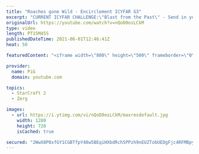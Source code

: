 ```yaml
---
title: "Roaches gone Wild - Encirclement ICYFAR G3"
excerpt: "CURRENT ICYFAR CHALLENGE:\"Blast from the Past\" - Send in your best replays playing old Heart of the swarm, Wings of Liberty or Brood War Strats! Type !icyfar in my twitch chat (even when I’m not live) and it’ll show you the current challenge and where to send your replays https://www.twitch.tv/x5_pig"
originalUrl: https://youtube.com/watch?v=nQoD0osLCkM
type: video
length: PT15M45S
publishedDateTime: 2021-06-01T12:46:41Z
heat: 50

featuredContent: "<iframe width=\"800\" height=\"500\" frameborder=\"0\" src=\"https://www.youtube.com/embed/nQoD0osLCkM\" allow=\"accelerometer; autoplay; encrypted-media; gyroscope; picture-in-picture\" allowfullscreen></iframe>"

provider:
  name: PiG
  domain: youtube.com

topics:
  - StarCraft 2
  - Zerg

images:
  - url: https://i.ytimg.com/vi/nQoD0osLCkM/maxresdefault.jpg
    width: 1280
    height: 720
    isCached: true

secured: "2WwX8P8xfGY1CGBTfpY48w5BEqiHXbdRch5PPzh9nEUZTobUEDgFjc4RFMBpyjE1DxephURrHTR5zE/G84TC/NLSxSsANeu6Sq33HLt4CvXlTaLxYViyTB5Fzc1UvPygqsv2WRoQ7tMNo1U6TaJZ7vAaELKpRl8MQn+hTpHiQXBdFk5lkKlgh7QPkX+QOnN+AzhCsTOCiP8/0gumV5aS7D9+OVpeDWnth+aHBCWXys9gSq4eYVkZHPDmJTN3AG2NuVA5HydwAuTsxC8gfsdrXhDEZXS+VIPXOy7RmW3MfXu6pTsm4pkh/rH3azCR/vzPPQ0aDD/dln0QbFBG7TZG5J/zDpFKhQw+BuWfa+1tQGWEnIPe2SlhHhMuIW+UUdluDzh9Nsg8k1OPdzaC+CzPpEfUXXzb4V1RnYzxbtXBDlE=;3oKCqEceg05EBtwjO6ecpg=="
---
```


